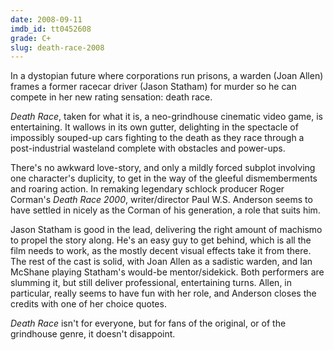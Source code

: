 ```yaml
---
date: 2008-09-11
imdb_id: tt0452608
grade: C+
slug: death-race-2008
---
```


In a dystopian future where corporations run prisons, a warden (Joan Allen) frames a former racecar driver (Jason Statham) for murder so he can compete in her new rating sensation: death race.

_Death Race_, taken for what it is, a neo-grindhouse cinematic video game, is entertaining. It wallows in its own gutter, delighting in the spectacle of impossibly souped-up cars fighting to the death as they race through a post-industrial wasteland complete with obstacles and power-ups.

There's no awkward love-story, and only a mildly forced subplot involving one character's duplicity, to get in the way of the gleeful dismemberments and roaring action. In remaking legendary schlock producer Roger Corman's <span data-imdb-id="tt0072856">_Death Race 2000_</span>, writer/director Paul W.S. Anderson seems to have settled in nicely as the Corman of his generation, a role that suits him.

Jason Statham is good in the lead, delivering the right amount of machismo to propel the story along. He's an easy guy to get behind, which is all the film needs to work, as the mostly decent visual effects take it from there. The rest of the cast is solid, with Joan Allen as a sadistic warden, and Ian McShane playing Statham's would-be mentor/sidekick. Both performers are slumming it, but still deliver professional, entertaining turns. Allen, in particular, really seems to have fun with her role, and Anderson closes the credits with one of her choice quotes.

_Death Race_ isn't for everyone, but for fans of the original, or of the grindhouse genre, it doesn't disappoint.
